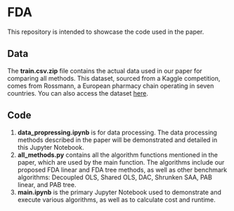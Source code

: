 # FDA
This repository is intended to showcase the code used in the paper.

## Data
The **train.csv.zip** file contains the actual data used in our paper for comparing all methods. This dataset, sourced from a Kaggle competition, comes from Rossmann, a European pharmacy chain operating in seven countries. You can also access the dataset [here]([https://github.com/zhupig0501/Transformer-Choice-Model/tree/main/Airline](https://www.kaggle.com/competitions/rossmann-store-sales)).

## Code
1. **data_propressing.ipynb** is for data processing. The data processing methods described in the paper will be demonstrated and detailed in this Jupyter Notebook.
2. **all_methods.py**  contains all the algorithm functions mentioned in the paper, which are used by the main function. The algorithms include our proposed FDA linear and FDA tree methods, as well as other benchmark algorithms: Decoupled OLS, Shared OLS, DAC, Shrunken SAA, PAB linear, and PAB tree.
3. **main.ipynb** is the primary Jupyter Notebook used to demonstrate and execute various algorithms, as well as to calculate cost and runtime.

